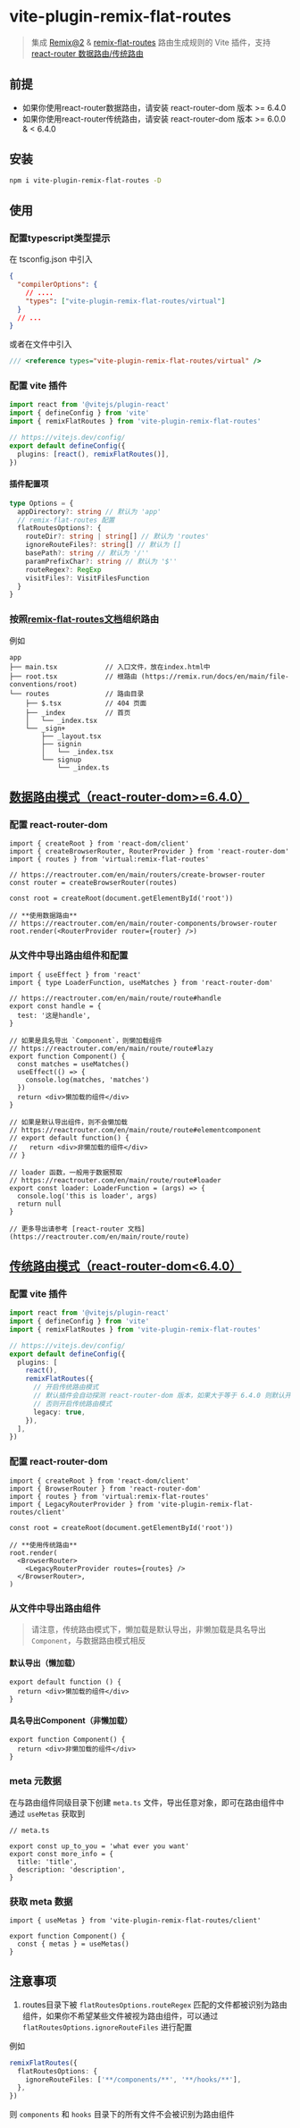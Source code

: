 # vite-plugin-remix-flat-routes

> 集成 [Remix@2](https://remix.run/docs/en/main/file-conventions/routes) & [remix-flat-routes](https://github.com/kiliman/remix-flat-routes) 路由生成规则的 Vite 插件，支持 [react-router 数据路由/传统路由](https://reactrouter.com/en/main/routers/create-browser-router)

## 前提

- 如果你使用react-router数据路由，请安装 react-router-dom 版本 >= 6.4.0
- 如果你使用react-router传统路由，请安装 react-router-dom 版本 >= 6.0.0 & < 6.4.0

## 安装

```bash
npm i vite-plugin-remix-flat-routes -D
```

## 使用

### 配置typescript类型提示

在 tsconfig.json 中引入

```json
{
  "compilerOptions": {
    // ....
    "types": ["vite-plugin-remix-flat-routes/virtual"]
  }
  // ...
}
```

或者在文件中引入

```ts
/// <reference types="vite-plugin-remix-flat-routes/virtual" />
```

### 配置 vite 插件

```ts
import react from '@vitejs/plugin-react'
import { defineConfig } from 'vite'
import { remixFlatRoutes } from 'vite-plugin-remix-flat-routes'

// https://vitejs.dev/config/
export default defineConfig({
  plugins: [react(), remixFlatRoutes()],
})
```

#### 插件配置项

```ts
type Options = {
  appDirectory?: string // 默认为 'app'
  // remix-flat-routes 配置
  flatRoutesOptions?: {
    routeDir?: string | string[] // 默认为 'routes'
    ignoreRouteFiles?: string[] // 默认为 []
    basePath?: string // 默认为 '/''
    paramPrefixChar?: string // 默认为 '$''
    routeRegex?: RegExp
    visitFiles?: VisitFilesFunction
  }
}
```

### 按照[remix-flat-routes文档](https://github.com/kiliman/remix-flat-routes)组织路由

例如

```
app
├── main.tsx            // 入口文件，放在index.html中
├── root.tsx            // 根路由 (https://remix.run/docs/en/main/file-conventions/root)
└── routes              // 路由目录
    ├── $.tsx           // 404 页面
    ├── _index          // 首页
    │   └── _index.tsx
    └── _sign+
        ├── _layout.tsx
        ├── signin
        │   └── _index.tsx
        └── signup
            └── _index.ts
```

## [数据路由模式（react-router-dom>=6.4.0）](https://reactrouter.com/en/main/routers/picking-a-router)

### 配置 react-router-dom

```tsx
import { createRoot } from 'react-dom/client'
import { createBrowserRouter, RouterProvider } from 'react-router-dom'
import { routes } from 'virtual:remix-flat-routes'

// https://reactrouter.com/en/main/routers/create-browser-router
const router = createBrowserRouter(routes)

const root = createRoot(document.getElementById('root'))

// **使用数据路由**
// https://reactrouter.com/en/main/router-components/browser-router
root.render(<RouterProvider router={router} />)
```

### 从文件中导出路由组件和配置

```tsx
import { useEffect } from 'react'
import { type LoaderFunction, useMatches } from 'react-router-dom'

// https://reactrouter.com/en/main/route/route#handle
export const handle = {
  test: '这是handle',
}

// 如果是具名导出 `Component`，则懒加载组件
// https://reactrouter.com/en/main/route/route#lazy
export function Component() {
  const matches = useMatches()
  useEffect(() => {
    console.log(matches, 'matches')
  })
  return <div>懒加载的组件</div>
}

// 如果是默认导出组件，则不会懒加载
// https://reactrouter.com/en/main/route/route#elementcomponent
// export default function() {
//   return <div>非懒加载的组件</div>
// }

// loader 函数，一般用于数据预取
// https://reactrouter.com/en/main/route/route#loader
export const loader: LoaderFunction = (args) => {
  console.log('this is loader', args)
  return null
}

// 更多导出请参考 [react-router 文档](https://reactrouter.com/en/main/route/route)
```

## [传统路由模式（react-router-dom<6.4.0）](https://reactrouter.com/en/v6.3.0/getting-started/overview)

### 配置 vite 插件

```ts
import react from '@vitejs/plugin-react'
import { defineConfig } from 'vite'
import { remixFlatRoutes } from 'vite-plugin-remix-flat-routes'

// https://vitejs.dev/config/
export default defineConfig({
  plugins: [
    react(),
    remixFlatRoutes({
      // 开启传统路由模式
      // 默认插件会自动探测 react-router-dom 版本，如果大于等于 6.4.0 则默认开启数据路由模式
      // 否则开启传统路由模式
      legacy: true,
    }),
  ],
})
```

### 配置 react-router-dom

```tsx
import { createRoot } from 'react-dom/client'
import { BrowserRouter } from 'react-router-dom'
import { routes } from 'virtual:remix-flat-routes'
import { LegacyRouterProvider } from 'vite-plugin-remix-flat-routes/client'

const root = createRoot(document.getElementById('root'))

// **使用传统路由**
root.render(
  <BrowserRouter>
    <LegacyRouterProvider routes={routes} />
  </BrowserRouter>,
)
```

### 从文件中导出路由组件

> 请注意，传统路由模式下，懒加载是默认导出，非懒加载是具名导出 `Component`，与数据路由模式相反

#### 默认导出（懒加载）

```tsx
export default function () {
  return <div>懒加载的组件</div>
}
```

#### 具名导出Component（非懒加载）

```tsx
export function Component() {
  return <div>非懒加载的组件</div>
}
```

### meta 元数据

在与路由组件同级目录下创建 `meta.ts` 文件，导出任意对象，即可在路由组件中通过 `useMetas` 获取到

```tsx
// meta.ts

export const up_to_you = 'what ever you want'
export const more_info = {
  title: 'title',
  description: 'description',
}
```

### 获取 meta 数据

```tsx
import { useMetas } from 'vite-plugin-remix-flat-routes/client'

export function Component() {
  const { metas } = useMetas()
}
```

## 注意事项

1. routes目录下被 `flatRoutesOptions.routeRegex` 匹配的文件都被识别为路由组件，如果你不希望某些文件被视为路由组件，可以通过 `flatRoutesOptions.ignoreRouteFiles` 进行配置

例如

```ts
remixFlatRoutes({
  flatRoutesOptions: {
    ignoreRouteFiles: ['**/components/**', '**/hooks/**'],
  },
})
```

则 `components` 和 `hooks` 目录下的所有文件不会被识别为路由组件
